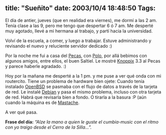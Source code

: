 title: "Sueñito"
date: 2003/10/4 18:48:50
Tags: 
---
<p>El día de antier, jueves (que en realidad era viernes), me dormí a las 2 am. Tenía clase a las 9, pero me tengo que despertar 6 ó 7 am. Me desperté muy agotado, llevé a mi hermana al trabajo, y partí hacia la universidad.</p>

<p>Volví de la escuela, a comer, y luego a trabajar. Estuve administrando y revisando el nuevo y reluciente servidor dedicado :)</p>

<p>Por la noche me fui a casa del <a href="mailto:caso888@hotmail.com">Pecas</a>, con <a href="mailto:pitakill@hotmail.com">Polo</a>, por allá bebimos con algunos amigos, entre ellos, el buen Saltiel. Le mostré <a href="http://web.archive.org/web/20031017200540/http://www.knoppix.org/">Knoppix</a> 3.3 al Pecas y parece haberle agradado. :)</p>

<p>Hoy por la mañana me desperté a la 1&#160;pm. y me puse a ver qué onda con mi routercito. Tiene un problema de hardware bien ojete: Cuando tenía instalado <a href="http://web.archive.org/web/20031017200540/http://www.openbsd.org/">OpenBSD</a> se pasmaba con el flujo de datos a través de la tarjeta de red. Le instalé <a href="http://web.archive.org/web/20031017200540/http://www.debian.org/">Debian</a> y pasa el mismo problema, incluso con otra tarjeta de red. Habrá que revisarla bien a fondo. O tirarla a la basura :P (aún cuando la máquina es de <a href="mailto:guorloma@hotmail.com">Mastache</a>.</p>

<p>A ver qué pasa.</p>

<p><strong>Frase del día:</strong> <em>&#8220;Alze la mano a quien le guste el cumbia-music con el ritmo con yo traigo desde el Cerro de la Silla&#8230;&#8221;.</em></p>
